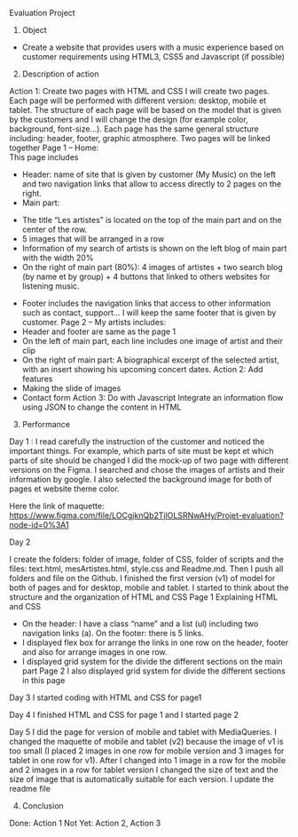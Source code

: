 Evaluation Project
1. Object
- Create a website that provides users with a music experience based on customer requirements using HTML3, CSS5 and Javascript (if possible)

2. Description of action

Action 1: Create two pages with HTML and CSS
I will create two pages. Each page will be performed with different version: desktop, mobile et tablet. The structure of each page will be based on the model that is given by the customers and I will change the design (for example color, background, font-size…). Each page has the same general structure including: header, footer, graphic atmosphere. Two pages will be linked together
Page 1 – Home:  
This page includes 
- Header: name of site that is given by customer (My Music) on the left and two navigation links that allow to access directly to 2 pages on the right.
- Main part:
+ The title “Les artistes” is located on the top of the main part and on the center of the row.
+ 5 images that will be arranged in a row
+ Information of my search of artists is shown on the left blog of main part with the width 20%
+ On the right of main part (80%): 4 images of artistes + two search blog (by name et by group) + 4 buttons that linked to others websites for listening music.
- Footer includes the navigation links that access to other information such as contact, support… I will keep the same footer that is given by customer. 
Page 2 – My artists includes:
- Header and footer are same as the page 1
- On the left of main part, each line includes one image of artist and their clip
- On the right of main part: A biographical excerpt of the selected artist, with an insert showing his upcoming concert
dates.
Action 2: Add features
- Making the slide of images
- Contact form
Action 3: Do with Javascript
Integrate an information flow using JSON to change the content in HTML


3. Performance

Day 1 :
I read carefully the instruction of the customer and noticed the important things. For example, which parts of site must be kept et which parts of site should be changed
I did the mock-up of two page with different versions on the Figma. I searched and chose the images of artists and their information by google. I also selected the background image for both of pages et website theme color.

Here the link of maquette: https://www.figma.com/file/LOCgjknQb2TjlOLSRNwAHy/Projet-evaluation?node-id=0%3A1

Day 2

I create the folders:  folder of image, folder of CSS, folder of scripts and the files: text.html, mesArtistes.html, style.css and Readme.md. Then I push all folders and file on the Github. 
I finished the first version (v1) of model for both of pages and for desktop, mobile and tablet. I started to think about the structure and the organization of HTML and CSS
Page 1
Explaining HTML and CSS
- On the header: I have a class “name” and a list (ul) including two navigation links (a). On the footer: there is 5 links.
- I displayed flex box for arrange the links in one row on the header, footer and also for arrange images in one row. 
- I displayed grid system for the divide the different sections on the main part 
Page 2
I also displayed grid system for divide the different sections in this page

Day 3
I started coding with HTML and CSS for page1 

Day 4
I finished HTML and CSS for page 1 and I started page 2

Day 5
I did the page for version of mobile and tablet with MediaQueries. 
I changed the maquette of mobile and tablet (v2) because the image of v1 is too small (I placed 2 images in one row for mobile version and 3 images for tablet in one row for v1). After I changed into 1 image in a row for the mobile and 2 images in a row for tablet version 
I changed the size of text and the size of image that is automatically suitable for each version. 
I update the readme file

4. Conclusion

Done: Action 1
Not Yet: Action 2, Action 3




